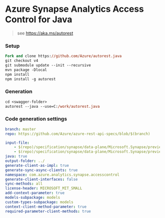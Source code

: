 # Azure Synapse Analytics Access Control for Java

> see https://aka.ms/autorest

### Setup
```ps
Fork and clone https://github.com/Azure/autorest.java 
git checkout v4
git submodule update --init --recursive
mvn package -Dlocal
npm install
npm install -g autorest
```

### Generation
```ps
cd <swagger-folder>
autorest --java --use=C:/work/autorest.java
```

### Code generation settings

```yaml
branch: master
repo: https://github.com/Azure/azure-rest-api-specs/blob/$(branch)
```

```yaml
input-file:
    - $(repo)/specification/synapse/data-plane/Microsoft.Synapse/preview/2020-02-01-preview/roleAssignments.json
    - $(repo)/specification/synapse/data-plane/Microsoft.Synapse/preview/2020-02-01-preview/roles.json
java: true
output-folder: ../
generate-client-as-impl: true
generate-sync-async-clients: true
namespace: com.azure.analytics.synapse.accesscontrol
generate-client-interfaces: false
sync-methods: all
license-header: MICROSOFT_MIT_SMALL
add-context-parameter: true
models-subpackage: models
custom-types-subpackage: models
context-client-method-parameter: true
required-parameter-client-methods: true
```

